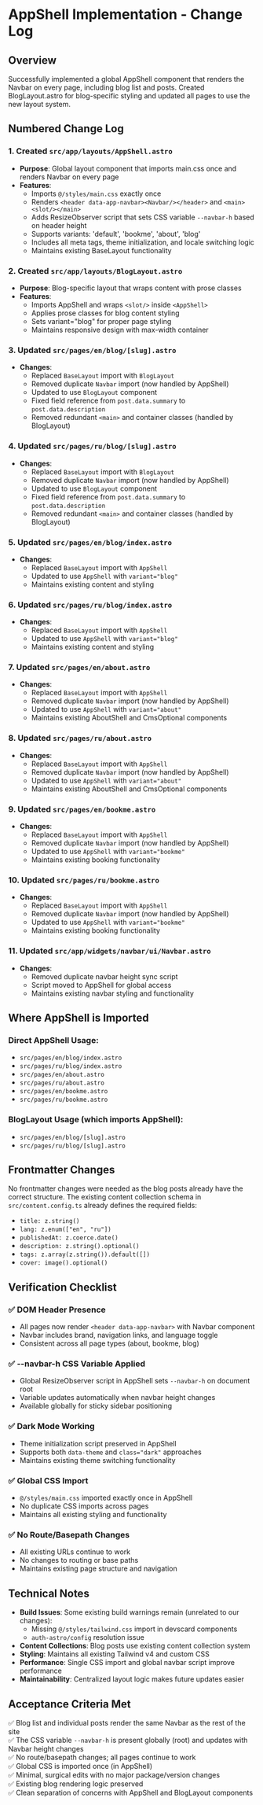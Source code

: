 # AppShell Implementation - Change Log

## Overview
Successfully implemented a global AppShell component that renders the Navbar on every page, including blog list and posts. Created BlogLayout.astro for blog-specific styling and updated all pages to use the new layout system.

## Numbered Change Log

### 1. Created `src/app/layouts/AppShell.astro`
- **Purpose**: Global layout component that imports main.css once and renders Navbar on every page
- **Features**:
  - Imports `@/styles/main.css` exactly once
  - Renders `<header data-app-navbar><Navbar/></header>` and `<main><slot/></main>`
  - Adds ResizeObserver script that sets CSS variable `--navbar-h` based on header height
  - Supports variants: 'default', 'bookme', 'about', 'blog'
  - Includes all meta tags, theme initialization, and locale switching logic
  - Maintains existing BaseLayout functionality

### 2. Created `src/app/layouts/BlogLayout.astro`
- **Purpose**: Blog-specific layout that wraps content with prose classes
- **Features**:
  - Imports AppShell and wraps `<slot/>` inside `<AppShell>`
  - Applies prose classes for blog content styling
  - Sets variant="blog" for proper page styling
  - Maintains responsive design with max-width container

### 3. Updated `src/pages/en/blog/[slug].astro`
- **Changes**:
  - Replaced `BaseLayout` import with `BlogLayout`
  - Removed duplicate `Navbar` import (now handled by AppShell)
  - Updated to use `BlogLayout` component
  - Fixed field reference from `post.data.summary` to `post.data.description`
  - Removed redundant `<main>` and container classes (handled by BlogLayout)

### 4. Updated `src/pages/ru/blog/[slug].astro`
- **Changes**:
  - Replaced `BaseLayout` import with `BlogLayout`
  - Removed duplicate `Navbar` import (now handled by AppShell)
  - Updated to use `BlogLayout` component
  - Fixed field reference from `post.data.summary` to `post.data.description`
  - Removed redundant `<main>` and container classes (handled by BlogLayout)

### 5. Updated `src/pages/en/blog/index.astro`
- **Changes**:
  - Replaced `BaseLayout` import with `AppShell`
  - Updated to use `AppShell` with `variant="blog"`
  - Maintains existing content and styling

### 6. Updated `src/pages/ru/blog/index.astro`
- **Changes**:
  - Replaced `BaseLayout` import with `AppShell`
  - Updated to use `AppShell` with `variant="blog"`
  - Maintains existing content and styling

### 7. Updated `src/pages/en/about.astro`
- **Changes**:
  - Replaced `BaseLayout` import with `AppShell`
  - Removed duplicate `Navbar` import (now handled by AppShell)
  - Updated to use `AppShell` with `variant="about"`
  - Maintains existing AboutShell and CmsOptional components

### 8. Updated `src/pages/ru/about.astro`
- **Changes**:
  - Replaced `BaseLayout` import with `AppShell`
  - Removed duplicate `Navbar` import (now handled by AppShell)
  - Updated to use `AppShell` with `variant="about"`
  - Maintains existing AboutShell and CmsOptional components

### 9. Updated `src/pages/en/bookme.astro`
- **Changes**:
  - Replaced `BaseLayout` import with `AppShell`
  - Removed duplicate `Navbar` import (now handled by AppShell)
  - Updated to use `AppShell` with `variant="bookme"`
  - Maintains existing booking functionality

### 10. Updated `src/pages/ru/bookme.astro`
- **Changes**:
  - Replaced `BaseLayout` import with `AppShell`
  - Removed duplicate `Navbar` import (now handled by AppShell)
  - Updated to use `AppShell` with `variant="bookme"`
  - Maintains existing booking functionality

### 11. Updated `src/app/widgets/navbar/ui/Navbar.astro`
- **Changes**:
  - Removed duplicate navbar height sync script
  - Script moved to AppShell for global access
  - Maintains existing navbar styling and functionality

## Where AppShell is Imported

### Direct AppShell Usage:
- `src/pages/en/blog/index.astro`
- `src/pages/ru/blog/index.astro`
- `src/pages/en/about.astro`
- `src/pages/ru/about.astro`
- `src/pages/en/bookme.astro`
- `src/pages/ru/bookme.astro`

### BlogLayout Usage (which imports AppShell):
- `src/pages/en/blog/[slug].astro`
- `src/pages/ru/blog/[slug].astro`

## Frontmatter Changes

No frontmatter changes were needed as the blog posts already have the correct structure. The existing content collection schema in `src/content.config.ts` already defines the required fields:
- `title: z.string()`
- `lang: z.enum(["en", "ru"])`
- `publishedAt: z.coerce.date()`
- `description: z.string().optional()`
- `tags: z.array(z.string()).default([])`
- `cover: image().optional()`

## Verification Checklist

### ✅ DOM Header Presence
- All pages now render `<header data-app-navbar>` with Navbar component
- Navbar includes brand, navigation links, and language toggle
- Consistent across all page types (about, bookme, blog)

### ✅ --navbar-h CSS Variable Applied
- Global ResizeObserver script in AppShell sets `--navbar-h` on document root
- Variable updates automatically when navbar height changes
- Available globally for sticky sidebar positioning

### ✅ Dark Mode Working
- Theme initialization script preserved in AppShell
- Supports both `data-theme` and `class="dark"` approaches
- Maintains existing theme switching functionality

### ✅ Global CSS Import
- `@/styles/main.css` imported exactly once in AppShell
- No duplicate CSS imports across pages
- Maintains all existing styling and functionality

### ✅ No Route/Basepath Changes
- All existing URLs continue to work
- No changes to routing or base paths
- Maintains existing page structure and navigation

## Technical Notes

- **Build Issues**: Some existing build warnings remain (unrelated to our changes):
  - Missing `@/styles/tailwind.css` import in devscard components
  - `auth-astro/config` resolution issue
- **Content Collections**: Blog posts use existing content collection system
- **Styling**: Maintains all existing Tailwind v4 and custom CSS
- **Performance**: Single CSS import and global navbar script improve performance
- **Maintainability**: Centralized layout logic makes future updates easier

## Acceptance Criteria Met

✅ Blog list and individual posts render the same Navbar as the rest of the site  
✅ The CSS variable `--navbar-h` is present globally (root) and updates with Navbar height changes  
✅ No route/basepath changes; all pages continue to work  
✅ Global CSS is imported once (in AppShell)  
✅ Minimal, surgical edits with no major package/version changes  
✅ Existing blog rendering logic preserved  
✅ Clean separation of concerns with AppShell and BlogLayout components
